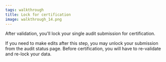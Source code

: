```yaml
---
tags: walkthrough
title: Lock for certification
image: walkthrough_14.png
---
```


After validation, you'll lock your single audit submission for certification. 

If you need to make edits after this step, you may unlock your submission from the audit status page. Before certification, you will have to re-validate and re-lock your data.




